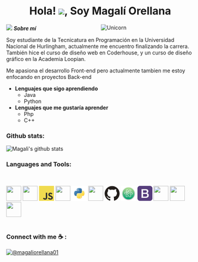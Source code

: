 <h1 align="center">Hola! <img src="https://media3.giphy.com/media/v1.Y2lkPTc5MGI3NjExMmkwd3h1ampnOGF5d2NlOXE2dWc0OWllbmxoNno3dzl4MmlnY3MwMSZlcD12MV9pbnRlcm5hbF9naWZfYnlfaWQmY3Q9cw/w1OBpBd7kJqHrJnJ13/giphy.gif" width="35">, Soy Magalí Orellana</h1>

<img align="right" paddingleft= 30px width=250px alt="Unicorn" src="https://media2.giphy.com/media/v1.Y2lkPTc5MGI3NjExbmFkc2N6b2N0N2czZjc5NGhzNTNoaGdheXo4cXVhdGhhNHJieXRmaSZlcD12MV9pbnRlcm5hbF9naWZfYnlfaWQmY3Q9Zw/KGhpQ5NMoWKQurlHwI/giphy.gif" />

<img src="https://media2.giphy.com/media/v1.Y2lkPTc5MGI3NjExbnc5YnVoa2ZzOWN5dG0zMWk5ZHJyMGRjN3o3MW94cWV2NngzdG41bSZlcD12MV9pbnRlcm5hbF9naWZfYnlfaWQmY3Q9cw/NTvDjxtlP21mVBirI1/giphy.gif" width="40px">&nbsp;***Sobre mí***

Soy estudiante de la Tecnicatura en Programación en la Universidad Nacional de Hurlingham, actualmente me encuentro finalizando la carrera.
También hice el curso de diseño web en Coderhouse, y un curso de diseño gráfico en la Academia Loopian.

Me apasiona el desarrollo Front-end pero actualmente tambien me estoy enfocando en proyectos Back-end
* **Lenguajes que sigo aprendiendo**
  - Java
  - Python
* **Lenguajes que me gustaría aprender**
  - Php
  - C++

<h3>Github stats:</h3> 

![Magali's github stats](https://github-readme-stats.vercel.app/api?username=magaliorellana01&show_icons=true&theme=tokyonight) 

<h3 align="left">Languages and Tools:</h3>
<br>

<code><img height="40" width="40" src="https://upload.wikimedia.org/wikipedia/commons/6/61/HTML5_logo_and_wordmark.svg"></code>
<code><img height="40" width="40" src="https://cdn.iconscout.com/icon/free/png-256/css-131-722685.png"></code>
<code><img height="40" width="40" src="https://raw.githubusercontent.com/github/explore/80688e429a7d4ef2fca1e82350fe8e3517d3494d/topics/javascript/javascript.png"></code>
<code><img height="40" width="40" src="https://images.vexels.com/media/users/3/166401/isolated/preview/b82aa7ac3f736dd78570dd3fa3fa9e24-java-programming-language-icon-by-vexels.png"></code>
<code><img height="40" width="40" src="https://raw.githubusercontent.com/github/explore/80688e429a7d4ef2fca1e82350fe8e3517d3494d/topics/python/python.png"></code>
<code><img height="40" width="40" src="https://upload.wikimedia.org/wikipedia/commons/thumb/3/3f/Git_icon.svg/1024px-Git_icon.svg.png"></code>
<code><img height="40" width="40" src="https://raw.githubusercontent.com/github/explore/80688e429a7d4ef2fca1e82350fe8e3517d3494d/topics/github-api/github-api.png"></code>
<code><img height="40" width="40" src="https://raw.githubusercontent.com/github/explore/80688e429a7d4ef2fca1e82350fe8e3517d3494d/topics/atom/atom.png"></code>
<code><img height="40" width="40" src="https://raw.githubusercontent.com/github/explore/80688e429a7d4ef2fca1e82350fe8e3517d3494d/topics/bootstrap/bootstrap.png"></code>
<code><img height="40" width="40" src="https://cdn.freebiesupply.com/logos/large/2x/mysql-5-logo-png-transparent.png"></code>
<code><img height="40" width="40" src="https://upload.wikimedia.org/wikipedia/commons/thumb/f/fb/Adobe_Illustrator_CC_icon.svg/800px-Adobe_Illustrator_CC_icon.svg.png"></code>
<code><img height="40" width="40" src="https://upload.wikimedia.org/wikipedia/commons/3/33/Figma-logo.svg"></code>
<br/>
<br>

<h3>Connect with me ☕ :</h3>


[![@magaliorellana01](https://img.icons8.com/fluency/48/000000/linkedin.png "@magaliorellana01")](https://www.linkedin.com/in/magali-orellana-858543217/) 

<br>
